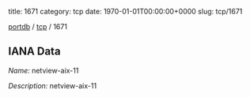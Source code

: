 title: 1671
category: tcp
date: 1970-01-01T00:00:00+0000
slug: tcp/1671

[portdb](/) / [tcp](/category/tcp.html) / 1671


## IANA Data

_Name:_ netview-aix-11

_Description:_ netview-aix-11

